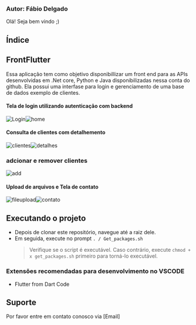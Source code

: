 ### Autor: Fábio Delgado

Olá! Seja bem vindo ;)

## Índice

## FrontFlutter

Essa aplicação tem como objetivo disponibillizar um front end para as APIs desenvolvidas em .Net core, Python e Java disponibilizadas nessa conta do github.
Ela possui uma interfase para login e gerenciamento de uma base de dados exemplo de clientes.

#### Tela de login utilizando autenticação com backend
![Login](/img/login.png)![home](/img/home.png)

#### Consulta de clientes com detalhemento
![clientes](/img/crud_v2.png)![detalhes](/img/detalhes.png)

### adcionar e remover clientes
![add](/img/add.png)

#### Upload de arquivos e Tela de contato
![fileupload](/img/fileupload.gif)![contato](/img/contato.png)

## Executando o projeto 

- Depois de clonar este repositório, navegue até a raiz dele.
- Em seguida, execute no prompt `. / Get_packages.sh`
  > Verifique se o script é executável. Caso contrário, execute `chmod + x get_packages.sh` primeiro para torná-lo executável.

### Extensões recomendadas para desenvolvimento no VSCODE

 - Flutter from Dart Code

## Suporte

Por favor entre em contato conosco via [Email]